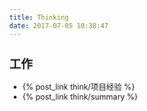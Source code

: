 ```yaml
---
title: Thinking
date: 2017-07-05 10:38:47
---
```

## 工作
- {% post_link think/项目经验 %}  
- {% post_link think/summary %}  

